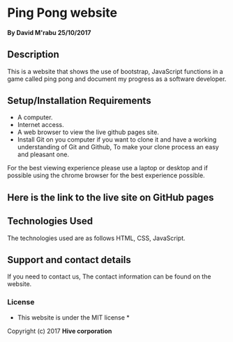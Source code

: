 # Ping Pong website

#### By **David M'rabu** 25/10/2017

## Description

This is a website that shows the use of bootstrap, JavaScript functions in a game called ping pong and document my progress as a software developer.

## Setup/Installation Requirements

* A computer.
* Internet access.
* A web browser to view the live github pages site.
* Install Git on you computer if you want to clone it and have a working understanding of Git and Github, To make your clone process an easy and pleasant one.

For the best viewing experience please use a laptop or desktop and if possible using the chrome browser for the best experience possible.

## Here is the link to the live site on GitHub pages



## Technologies Used

The technologies used are as follows HTML, CSS, JavaScript.

## Support and contact details

If you need to contact us, The contact information can be found on the website.

### License

* This website is under the MIT license *

Copyright (c) 2017 **Hive corporation**
